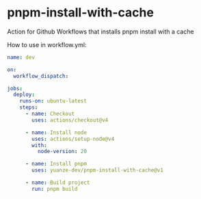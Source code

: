 # pnpm-install-with-cache

Action for Github Workflows that installs pnpm install with a cache

How to use in workflow.yml:

```yml
name: dev

on:
  workflow_dispatch:

jobs:
  deploy:
    runs-on: ubuntu-latest
    steps:
      - name: Checkout
        uses: actions/checkout@v4

      - name: Install node
        uses: actions/setup-node@v4
        with:
          node-version: 20

      - name: Install pnpm
        uses: yuanze-dev/pnpm-install-with-cache@v1

      - name: Build project
        run: pnpm build
```